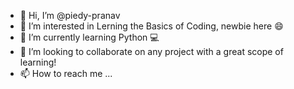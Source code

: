 - 👋 Hi, I’m @piedy-pranav
- 👀 I’m interested in Lerning the Basics of Coding, newbie here :smile:
- 🌱 I’m currently learning Python :computer:
- 💞️ I’m looking to collaborate on any project with a great scope of learning!
- 📫 How to reach me ...

<!---
piedy-pranav/piedy-pranav is a ✨ special ✨ repository because its `README.md` (this file) appears on your GitHub profile.
You can click the Preview link to take a look at your changes.
--->
